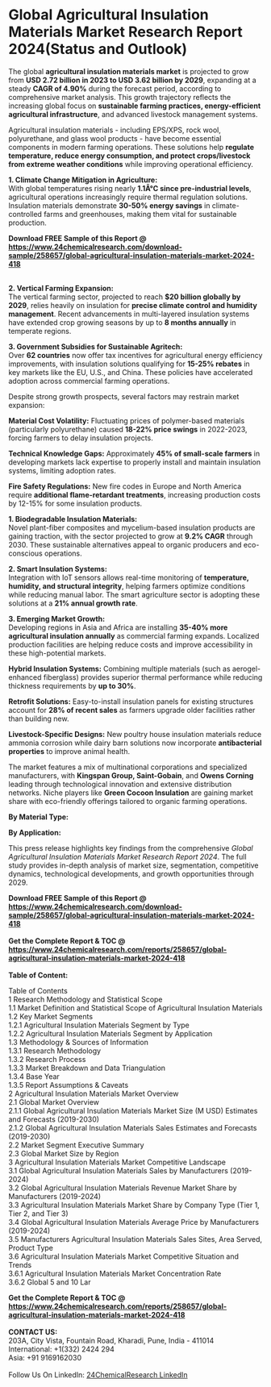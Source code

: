 <h1>Global Agricultural Insulation Materials Market Research Report 2024(Status and Outlook)</h1><p>The global <strong>agricultural insulation materials market</strong> is projected to grow from <strong>USD 2.72 billion in 2023 to USD 3.62 billion by 2029</strong>, expanding at a steady <strong>CAGR of 4.90%</strong> during the forecast period, according to comprehensive market analysis. This growth trajectory reflects the increasing global focus on <strong>sustainable farming practices, energy-efficient agricultural infrastructure</strong>, and advanced livestock management systems.</p><p>Agricultural insulation materials - including EPS/XPS, rock wool, polyurethane, and glass wool products - have become essential components in modern farming operations. These solutions help <strong>regulate temperature, reduce energy consumption, and protect crops/livestock from extreme weather conditions</strong> while improving operational efficiency.</p><p><strong>1. Climate Change Mitigation in Agriculture:</strong><br>
With global temperatures rising nearly <strong>1.1Â°C since pre-industrial levels</strong>, agricultural operations increasingly require thermal regulation solutions. Insulation materials demonstrate <strong>30-50% energy savings</strong> in climate-controlled farms and greenhouses, making them vital for sustainable production.</p><div><b>Download FREE Sample of this Report @ 
            <a href="https://www.24chemicalresearch.com/download-sample/258657/global-agricultural-insulation-materials-market-2024-418">
            https://www.24chemicalresearch.com/download-sample/258657/global-agricultural-insulation-materials-market-2024-418</a></b></div><br><p><strong>2. Vertical Farming Expansion:</strong><br>
The vertical farming sector, projected to reach <strong>$20 billion globally by 2029</strong>, relies heavily on insulation for <strong>precise climate control and humidity management</strong>. Recent advancements in multi-layered insulation systems have extended crop growing seasons by up to <strong>8 months annually</strong> in temperate regions.</p><p><strong>3. Government Subsidies for Sustainable Agritech:</strong><br>
Over <strong>62 countries</strong> now offer tax incentives for agricultural energy efficiency improvements, with insulation solutions qualifying for <strong>15-25% rebates</strong> in key markets like the EU, U.S., and China. These policies have accelerated adoption across commercial farming operations.</p><p>Despite strong growth prospects, several factors may restrain market expansion:</p><p><strong>Material Cost Volatility:</strong> Fluctuating prices of polymer-based materials (particularly polyurethane) caused <strong>18-22% price swings</strong> in 2022-2023, forcing farmers to delay insulation projects.</p><p><strong>Technical Knowledge Gaps:</strong> Approximately <strong>45% of small-scale farmers</strong> in developing markets lack expertise to properly install and maintain insulation systems, limiting adoption rates.</p><p><strong>Fire Safety Regulations:</strong> New fire codes in Europe and North America require <strong>additional flame-retardant treatments</strong>, increasing production costs by 12-15% for some insulation products.</p><p><strong>1. Biodegradable Insulation Materials:</strong><br>
Novel plant-fiber composites and mycelium-based insulation products are gaining traction, with the sector projected to grow at <strong>9.2% CAGR</strong> through 2030. These sustainable alternatives appeal to organic producers and eco-conscious operations.</p><p><strong>2. Smart Insulation Systems:</strong><br>
Integration with IoT sensors allows real-time monitoring of <strong>temperature, humidity, and structural integrity</strong>, helping farmers optimize conditions while reducing manual labor. The smart agriculture sector is adopting these solutions at a <strong>21% annual growth rate</strong>.</p><p><strong>3. Emerging Market Growth:</strong><br>
Developing regions in Asia and Africa are installing <strong>35-40% more agricultural insulation annually</strong> as commercial farming expands. Localized production facilities are helping reduce costs and improve accessibility in these high-potential markets.</p><p><strong>Hybrid Insulation Systems:</strong> Combining multiple materials (such as aerogel-enhanced fiberglass) provides superior thermal performance while reducing thickness requirements by <strong>up to 30%</strong>.</p><p><strong>Retrofit Solutions:</strong> Easy-to-install insulation panels for existing structures account for <strong>28% of recent sales</strong> as farmers upgrade older facilities rather than building new.</p><p><strong>Livestock-Specific Designs:</strong> New poultry house insulation materials reduce ammonia corrosion while dairy barn solutions now incorporate <strong>antibacterial properties</strong> to improve animal health.</p><p>The market features a mix of multinational corporations and specialized manufacturers, with <strong>Kingspan Group, Saint-Gobain</strong>, and <strong>Owens Corning</strong> leading through technological innovation and extensive distribution networks. Niche players like <strong>Green Cocoon Insulation</strong> are gaining market share with eco-friendly offerings tailored to organic farming operations.</p><p><strong>By Material Type:</strong></p><p><strong>By Application:</strong></p><p>This press release highlights key findings from the comprehensive <em>Global Agricultural Insulation Materials Market Research Report 2024</em>. The full study provides in-depth analysis of market size, segmentation, competitive dynamics, technological developments, and growth opportunities through 2029.</p><div><b>Download FREE Sample of this Report @ 
            <a href="https://www.24chemicalresearch.com/download-sample/258657/global-agricultural-insulation-materials-market-2024-418">
            https://www.24chemicalresearch.com/download-sample/258657/global-agricultural-insulation-materials-market-2024-418</a></b></div><br><div><b>Get the Complete Report & TOC @ 
            <a href="https://www.24chemicalresearch.com/reports/258657/global-agricultural-insulation-materials-market-2024-418">
            https://www.24chemicalresearch.com/reports/258657/global-agricultural-insulation-materials-market-2024-418</a></b></div><br>
            <b>Table of Content:</b><p>Table of Contents<br />
1 Research Methodology and Statistical Scope<br />
1.1 Market Definition and Statistical Scope of Agricultural Insulation Materials<br />
1.2 Key Market Segments<br />
1.2.1 Agricultural Insulation Materials Segment by Type<br />
1.2.2 Agricultural Insulation Materials Segment by Application<br />
1.3 Methodology & Sources of Information<br />
1.3.1 Research Methodology<br />
1.3.2 Research Process<br />
1.3.3 Market Breakdown and Data Triangulation<br />
1.3.4 Base Year<br />
1.3.5 Report Assumptions & Caveats<br />
2 Agricultural Insulation Materials Market Overview<br />
2.1 Global Market Overview<br />
2.1.1 Global Agricultural Insulation Materials Market Size (M USD) Estimates and Forecasts (2019-2030)<br />
2.1.2 Global Agricultural Insulation Materials Sales Estimates and Forecasts (2019-2030)<br />
2.2 Market Segment Executive Summary<br />
2.3 Global Market Size by Region<br />
3 Agricultural Insulation Materials Market Competitive Landscape<br />
3.1 Global Agricultural Insulation Materials Sales by Manufacturers (2019-2024)<br />
3.2 Global Agricultural Insulation Materials Revenue Market Share by Manufacturers (2019-2024)<br />
3.3 Agricultural Insulation Materials Market Share by Company Type (Tier 1, Tier 2, and Tier 3)<br />
3.4 Global Agricultural Insulation Materials Average Price by Manufacturers (2019-2024)<br />
3.5 Manufacturers Agricultural Insulation Materials Sales Sites, Area Served, Product Type<br />
3.6 Agricultural Insulation Materials Market Competitive Situation and Trends<br />
3.6.1 Agricultural Insulation Materials Market Concentration Rate<br />
3.6.2 Global 5 and 10 Lar</p><div><b>Get the Complete Report & TOC @ 
            <a href="https://www.24chemicalresearch.com/reports/258657/global-agricultural-insulation-materials-market-2024-418">
            https://www.24chemicalresearch.com/reports/258657/global-agricultural-insulation-materials-market-2024-418</a></b></div><br><b>CONTACT US:</b><br>
            203A, City Vista, Fountain Road, Kharadi, Pune, India - 411014<br>
            International: +1(332) 2424 294<br>
            Asia: +91 9169162030 <br><br>
            Follow Us On LinkedIn: <a href="https://www.linkedin.com/company/24chemicalresearch/">24ChemicalResearch LinkedIn</a>
